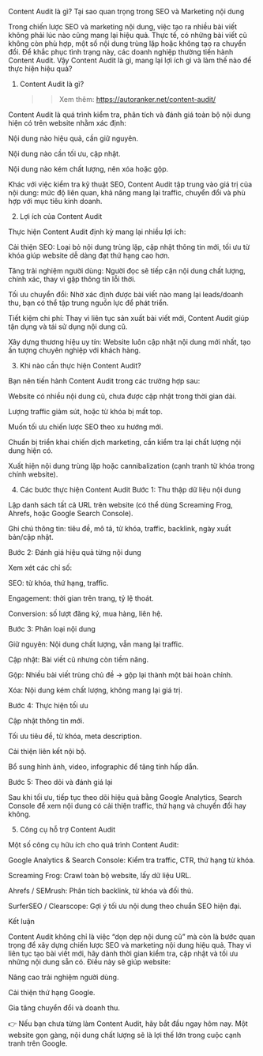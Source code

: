 Content Audit là gì? Tại sao quan trọng trong SEO và Marketing nội dung

Trong chiến lược SEO và marketing nội dung, việc tạo ra nhiều bài viết không phải lúc nào cũng mang lại hiệu quả. Thực tế, có những bài viết cũ không còn phù hợp, một số nội dung trùng lặp hoặc không tạo ra chuyển đổi. Để khắc phục tình trạng này, các doanh nghiệp thường tiến hành Content Audit. Vậy Content Audit là gì, mang lại lợi ích gì và làm thế nào để thực hiện hiệu quả?

1. Content Audit là gì?

   >>Xem thêm: https://autoranker.net/content-audit/

Content Audit là quá trình kiểm tra, phân tích và đánh giá toàn bộ nội dung hiện có trên website nhằm xác định:

Nội dung nào hiệu quả, cần giữ nguyên.

Nội dung nào cần tối ưu, cập nhật.

Nội dung nào kém chất lượng, nên xóa hoặc gộp.

Khác với việc kiểm tra kỹ thuật SEO, Content Audit tập trung vào giá trị của nội dung: mức độ liên quan, khả năng mang lại traffic, chuyển đổi và phù hợp với mục tiêu kinh doanh.

2. Lợi ích của Content Audit

Thực hiện Content Audit định kỳ mang lại nhiều lợi ích:

Cải thiện SEO: Loại bỏ nội dung trùng lặp, cập nhật thông tin mới, tối ưu từ khóa giúp website dễ dàng đạt thứ hạng cao hơn.

Tăng trải nghiệm người dùng: Người đọc sẽ tiếp cận nội dung chất lượng, chính xác, thay vì gặp thông tin lỗi thời.

Tối ưu chuyển đổi: Nhờ xác định được bài viết nào mang lại leads/doanh thu, bạn có thể tập trung nguồn lực để phát triển.

Tiết kiệm chi phí: Thay vì liên tục sản xuất bài viết mới, Content Audit giúp tận dụng và tái sử dụng nội dung cũ.

Xây dựng thương hiệu uy tín: Website luôn cập nhật nội dung mới nhất, tạo ấn tượng chuyên nghiệp với khách hàng.

3. Khi nào cần thực hiện Content Audit?

Bạn nên tiến hành Content Audit trong các trường hợp sau:

Website có nhiều nội dung cũ, chưa được cập nhật trong thời gian dài.

Lượng traffic giảm sút, hoặc từ khóa bị mất top.

Muốn tối ưu chiến lược SEO theo xu hướng mới.

Chuẩn bị triển khai chiến dịch marketing, cần kiểm tra lại chất lượng nội dung hiện có.

Xuất hiện nội dung trùng lặp hoặc cannibalization (cạnh tranh từ khóa trong chính website).

4. Các bước thực hiện Content Audit
Bước 1: Thu thập dữ liệu nội dung

Lập danh sách tất cả URL trên website (có thể dùng Screaming Frog, Ahrefs, hoặc Google Search Console).

Ghi chú thông tin: tiêu đề, mô tả, từ khóa, traffic, backlink, ngày xuất bản/cập nhật.

Bước 2: Đánh giá hiệu quả từng nội dung

Xem xét các chỉ số:

SEO: từ khóa, thứ hạng, traffic.

Engagement: thời gian trên trang, tỷ lệ thoát.

Conversion: số lượt đăng ký, mua hàng, liên hệ.

Bước 3: Phân loại nội dung

Giữ nguyên: Nội dung chất lượng, vẫn mang lại traffic.

Cập nhật: Bài viết cũ nhưng còn tiềm năng.

Gộp: Nhiều bài viết trùng chủ đề → gộp lại thành một bài hoàn chỉnh.

Xóa: Nội dung kém chất lượng, không mang lại giá trị.

Bước 4: Thực hiện tối ưu

Cập nhật thông tin mới.

Tối ưu tiêu đề, từ khóa, meta description.

Cải thiện liên kết nội bộ.

Bổ sung hình ảnh, video, infographic để tăng tính hấp dẫn.

Bước 5: Theo dõi và đánh giá lại

Sau khi tối ưu, tiếp tục theo dõi hiệu quả bằng Google Analytics, Search Console để xem nội dung có cải thiện traffic, thứ hạng và chuyển đổi hay không.

5. Công cụ hỗ trợ Content Audit

Một số công cụ hữu ích cho quá trình Content Audit:

Google Analytics & Search Console: Kiểm tra traffic, CTR, thứ hạng từ khóa.

Screaming Frog: Crawl toàn bộ website, lấy dữ liệu URL.

Ahrefs / SEMrush: Phân tích backlink, từ khóa và đối thủ.

SurferSEO / Clearscope: Gợi ý tối ưu nội dung theo chuẩn SEO hiện đại.

Kết luận

Content Audit không chỉ là việc “dọn dẹp nội dung cũ” mà còn là bước quan trọng để xây dựng chiến lược SEO và marketing nội dung hiệu quả. Thay vì liên tục tạo bài viết mới, hãy dành thời gian kiểm tra, cập nhật và tối ưu những nội dung sẵn có. Điều này sẽ giúp website:

Nâng cao trải nghiệm người dùng.

Cải thiện thứ hạng Google.

Gia tăng chuyển đổi và doanh thu.

👉 Nếu bạn chưa từng làm Content Audit, hãy bắt đầu ngay hôm nay. Một website gọn gàng, nội dung chất lượng sẽ là lợi thế lớn trong cuộc cạnh tranh trên Google.
